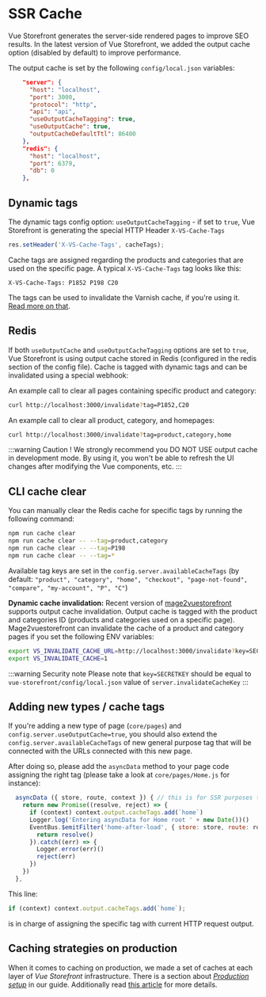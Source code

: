 # SSR Cache

Vue Storefront generates the server-side rendered pages to improve SEO results. In the latest version of Vue Storefront, we added the output cache option (disabled by default) to improve performance.

The output cache is set by the following `config/local.json` variables:

```json
    "server": {
      "host": "localhost",
      "port": 3000,
      "protocol": "http",
      "api": "api",
      "useOutputCacheTagging": true,
      "useOutputCache": true,
      "outputCacheDefaultTtl": 86400
    },
    "redis": {
      "host": "localhost",
      "port": 6379,
      "db": 0
    },
```

## Dynamic tags

The dynamic tags config option: `useOutputCacheTagging` - if set to `true`, Vue Storefront is generating the special HTTP Header `X-VS-Cache-Tags`

```js
res.setHeader('X-VS-Cache-Tags', cacheTags);
```

Cache tags are assigned regarding the products and categories that are used on the specific page. A typical `X-VS-Cache-Tags` tag looks like this:

```
X-VS-Cache-Tags: P1852 P198 C20
```

The tags can be used to invalidate the Varnish cache, if you're using it. [Read more on that](https://www.drupal.org/docs/8/api/cache-api/cache-tags-varnish).

## Redis

If both `useOutputCache` and `useOutputCacheTagging` options are set to `true`, Vue Storefront is using output cache stored in Redis (configured in the redis section of the config file). Cache is tagged with dynamic tags and can be invalidated using a special webhook:

An example call to clear all pages containing specific product and category:

```bash
curl http://localhost:3000/invalidate?tag=P1852,C20
```

An example call to clear all product, category, and homepages:

```bash
curl http://localhost:3000/invalidate?tag=product,category,home
```

:::warning Caution !
We strongly recommend you DO NOT USE output cache in development mode. By using it, you won't be able to refresh the UI changes after modifying the Vue components, etc.
:::

## CLI cache clear

You can manually clear the Redis cache for specific tags by running the following command:

```bash
npm run cache clear
npm run cache clear -- --tag=product,category
npm run cache clear -- --tag=P198
npm run cache clear -- --tag=*
```

Available tag keys are set in the `config.server.availableCacheTags` (by default: `"product", "category", "home", "checkout", "page-not-found", "compare", "my-account", "P", "C"`)

**Dynamic cache invalidation:** Recent version of [mage2vuestorefront](https://github.com/DivanteLtd/mage2vuestorefront) supports output cache invalidation. Output cache is tagged with the product and categories ID (products and categories used on a specific page). Mage2vuestorefront can invalidate the cache of a product and category pages if you set the following ENV variables:

```bash
export VS_INVALIDATE_CACHE_URL=http://localhost:3000/invalidate?key=SECRETKEY&tag=
export VS_INVALIDATE_CACHE=1
```

:::warning Security note
Please note that `key=SECRETKEY` should be equal to `vue-storefront/config/local.json` value of `server.invalidateCacheKey`
:::

## Adding new types / cache tags

If you're adding a new type of page (`core/pages`) and `config.server.useOutputCache=true`, you should also extend the `config.server.availableCacheTags` of new general purpose tag that will be connected with the URLs connected with this new page.

After doing so, please add the `asyncData` method to your page code assigning the right tag (please take a look at `core/pages/Home.js` for instance):

```js
  asyncData ({ store, route, context }) { // this is for SSR purposes to prefetch data
    return new Promise((resolve, reject) => {
      if (context) context.output.cacheTags.add(`home`)
      Logger.log('Entering asyncData for Home root ' + new Date())()
      EventBus.$emitFilter('home-after-load', { store: store, route: route }).then((results) => {
        return resolve()
      }).catch((err) => {
        Logger.error(err)()
        reject(err)
      })
    })
  },
```

This line:

```js
if (context) context.output.cacheTags.add(`home`);
```

is in charge of assigning the specific tag with current HTTP request output.


## Caching strategies on production

When it comes to caching on production, we made a set of caches at each layer of _Vue Storefront_ infrastructure. There is a section about [_Production setup_](/guide/installation/production-setup.html) in our guide. Additionally read [this article](https://medium.com/the-vue-storefront-journal/caching-on-production-10b00a5614f8) for more details. 
